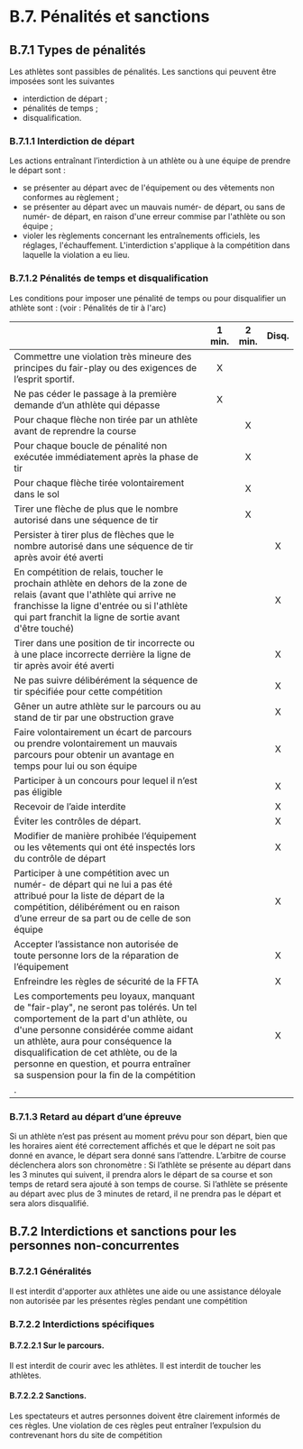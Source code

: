 # B.7. Pénalités et sanctions

## B.7.1 Types de pénalités

Les athlètes sont passibles de pénalités.
Les sanctions qui peuvent être imposées sont les suivantes

- interdiction de départ ;
- pénalités de temps ;
- disqualification.

### B.7.1.1 Interdiction de départ

Les actions entraînant l’interdiction à un athlète ou à une équipe de prendre le départ sont :

- se présenter au départ avec de l'équipement ou des vêtements non conformes au règlement ;
- se présenter au départ avec un mauvais numér- de départ, ou sans de numér- de départ, en raison
  d'une erreur commise par l'athlète ou son équipe ;
- violer les règlements concernant les entraînements officiels, les réglages, l'échauffement.
  L'interdiction s'applique à la compétition dans laquelle la violation a eu lieu.

### B.7.1.2 Pénalités de temps et disqualification

Les conditions pour imposer une pénalité de temps ou pour disqualifier un athlète sont :
(voir : Pénalités de tir à l'arc)

|                                                              | 1 min. | 2 min. | Disq. |
| ------------------------------------------------------------ | :----: | :----: | :---: |
| Commettre une violation très mineure des principes du fair-play ou des exigences de l’esprit sportif. |   X    |        |       |
| Ne pas céder le passage à la première demande d’un athlète qui dépasse |   X    |        |       |
| Pour chaque flèche non tirée par un athlète avant de reprendre la course |        |   X    |       |
| Pour chaque boucle de pénalité non exécutée immédiatement après la phase de tir |        |   X    |       |
| Pour chaque flèche tirée volontairement dans le sol          |        |   X    |       |
| Tirer une flèche de plus que le nombre autorisé dans une séquence de tir |        |   X    |       |
| Persister à tirer plus de flèches que le nombre autorisé dans une séquence de tir après avoir été averti |        |        |   X   |
| En compétition de relais, toucher le prochain athlète en dehors de la zone de relais (avant que l'athlète qui arrive ne franchisse la ligne d'entrée ou si l'athlète qui part franchit la ligne de sortie avant d'être touché) |        |        |   X   |
| Tirer dans une position de tir incorrecte ou à une place incorrecte derrière la ligne de tir après avoir été averti |        |        |   X   |
| Ne pas suivre délibérément la séquence de tir spécifiée pour cette compétition |        |        |   X   |
| Gêner un autre athlète sur le parcours ou au stand de tir par une obstruction grave |        |        |   X   |
| Faire volontairement un écart de parcours ou prendre volontairement un mauvais parcours pour obtenir un avantage en temps pour lui ou son équipe |        |        |   X   |
| Participer à un concours pour lequel il n’est pas éligible   |        |        |   X   |
| Recevoir de l’aide interdite                                 |        |        |   X   |
| Éviter les contrôles de départ.                              |        |        |   X   |
| Modifier de manière prohibée l’équipement ou les vêtements qui ont été inspectés lors du contrôle de départ |        |        |   X   |
| Participer à une compétition avec un numér- de départ qui ne lui a pas été attribué pour la liste de départ de la compétition, délibérément ou en raison d’une erreur de sa part ou de celle de son équipe |        |        |   X   |
| Accepter l’assistance non autorisée de toute personne lors de la réparation de l’équipement |        |        |   X   |
| Enfreindre les règles de sécurité de la FFTA                 |        |        |   X   |
| Les comportements peu loyaux, manquant de "fair-play", ne seront pas tolérés. Un tel comportement de la part d'un athlète, ou d'une personne considérée comme aidant un athlète, aura pour conséquence la disqualification de cet athlète, ou de la personne en question, et pourra entraîner sa suspension pour la fin de la compétition |        |        |  X
.   |

### B.7.1.3 Retard au départ d’une épreuve

Si un athlète n’est pas présent au moment prévu pour son départ, bien que les horaires aient été
correctement affichés et que le départ ne soit pas donné en avance, le départ sera donné sans l’attendre.
L’arbitre de course déclenchera alors son chronomètre :
Si l’athlète se présente au départ dans les 3 minutes qui suivent, il prendra alors le départ de sa course et
son temps de retard sera ajouté à son temps de course.
Si l’athlète se présente au départ avec plus de 3 minutes de retard, il ne prendra pas le départ et sera alors
disqualifié.

## B.7.2 Interdictions et sanctions pour les personnes non-concurrentes

### B.7.2.1 Généralités

Il est interdit d'apporter aux athlètes une aide ou une assistance déloyale non autorisée par les présentes
règles pendant une compétition

### B.7.2.2 Interdictions spécifiques

#### B.7.2.2.1 Sur le parcours.

Il est interdit de courir avec les athlètes.
Il est interdit de toucher les athlètes.

#### B.7.2.2.2 Sanctions.

Les spectateurs et autres personnes doivent être clairement informés de ces règles.
Une violation de ces règles peut entraîner l’expulsion du contrevenant hors du site de compétition
